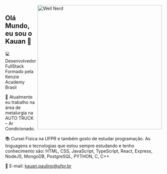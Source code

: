 <img src="https://i.redd.it/3abptfky3bi41.png" width="400px" min-width="300px" max-width="400px" align="right" alt="Well Nerd">

## Olá Mundo, eu sou o Kauan 👋

💻 Desenvolvedor FullStack Formado pela Kenzie Academy Brasil

💼 Atualmente eu trabalho na área de metalurgia na AUTO TRUCK – Ar Condicionado.

📚 Cursei Física na UFPR e também gosto de estudar programação. As linguagens e tecnologias que estou sempre estudando e tenho conhecimento são: HTML, CSS, JavaScript, TypeScript, React, Express, NodeJS, MongoDB, PostgreSQL, PYTHON, C, C++

📧 E-mail: <a href="kauan.paulino@ufpr.br">kauan.paulino@ufpr.br</a>

<!--
**KRP18/krp18** is a ✨ _special_ ✨ repository because its `README.md` (this file) appears on your GitHub profile.

Here are some ideas to get you started:

- 🔭 I’m currently working on ...
- 🌱 I’m currently learning ...
- 👯 I’m looking to collaborate on ...
- 🤔 I’m looking for help with ...
- 💬 Ask me about ...
- 📫 How to reach me: ...
- 😄 Pronouns: ...
- ⚡ Fun fact: ...
-->
